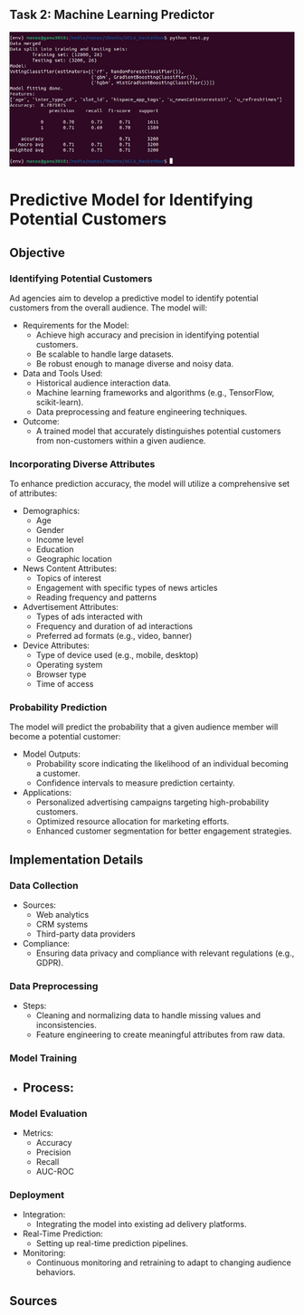 ## Task 2: Machine Learning Predictor

![Accuracy_Task-2](../data_eval_src/accuracy_task_2.jpg)
# Predictive Model for Identifying Potential Customers

## Objective

### Identifying Potential Customers

Ad agencies aim to develop a predictive model to identify potential customers from the overall audience. The model will:
- Requirements for the Model: 
  - Achieve high accuracy and precision in identifying potential customers.
  - Be scalable to handle large datasets.
  - Be robust enough to manage diverse and noisy data.
- Data and Tools Used:
  - Historical audience interaction data.
  - Machine learning frameworks and algorithms (e.g., TensorFlow, scikit-learn).
  - Data preprocessing and feature engineering techniques.
- Outcome:
  - A trained model that accurately distinguishes potential customers from non-customers within a given audience.

### Incorporating Diverse Attributes

To enhance prediction accuracy, the model will utilize a comprehensive set of attributes:
- Demographics:
  - Age
  - Gender
  - Income level
  - Education
  - Geographic location
- News Content Attributes:
  - Topics of interest
  - Engagement with specific types of news articles
  - Reading frequency and patterns
- Advertisement Attributes:
  - Types of ads interacted with
  - Frequency and duration of ad interactions
  - Preferred ad formats (e.g., video, banner)
- Device Attributes:
  - Type of device used (e.g., mobile, desktop)
  - Operating system
  - Browser type
  - Time of access

### Probability Prediction

The model will predict the probability that a given audience member will become a potential customer:
- Model Outputs:
  - Probability score indicating the likelihood of an individual becoming a customer.
  - Confidence intervals to measure prediction certainty.
- Applications:
  - Personalized advertising campaigns targeting high-probability customers.
  - Optimized resource allocation for marketing efforts.
  - Enhanced customer segmentation for better engagement strategies.

## Implementation Details

### Data Collection

- Sources:
  - Web analytics
  - CRM systems
  - Third-party data providers
- Compliance:
  - Ensuring data privacy and compliance with relevant regulations (e.g., GDPR).

### Data Preprocessing

- Steps:
  - Cleaning and normalizing data to handle missing values and inconsistencies.
  - Feature engineering to create meaningful attributes from raw data.

### Model Training

- Process:
  - 

### Model Evaluation

- Metrics:
  - Accuracy
  - Precision
  - Recall
  - AUC-ROC

### Deployment

- Integration:
  - Integrating the model into existing ad delivery platforms.
- Real-Time Prediction:
  - Setting up real-time prediction pipelines.
- Monitoring:
  - Continuous monitoring and retraining to adapt to changing audience behaviors.



## Sources